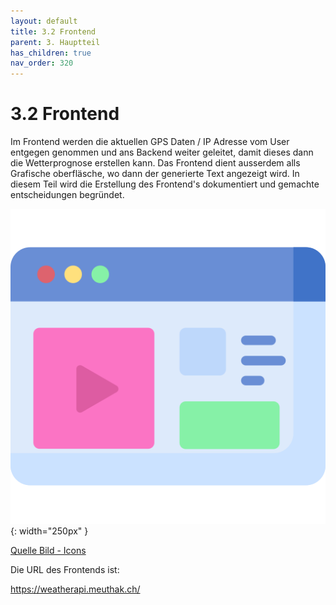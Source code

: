 ```yaml
---
layout: default
title: 3.2 Frontend
parent: 3. Hauptteil
has_children: true
nav_order: 320
---
```


# 3.2 Frontend

Im Frontend werden die aktuellen GPS Daten / IP Adresse vom User entgegen genommen und ans Backend weiter geleitet, damit dieses dann die Wetterprognose erstellen kann. Das Frontend dient ausserdem alls Grafische oberfläsche, wo dann der generierte Text angezeigt wird. In diesem Teil wird die Erstellung des Frontend's dokumentiert und gemachte entscheidungen begründet.

![Frontend](../ressources/icons/front-end.png){: width="250px" }

[Quelle Bild - Icons](../anhang/600-quellen.md#64-icons)

Die URL des Frontends ist:

<https://weatherapi.meuthak.ch/>
